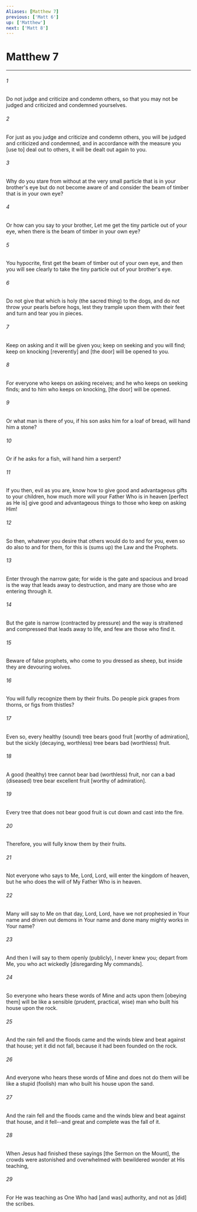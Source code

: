 ```yaml
---
Aliases: [Matthew 7]
previous: ['Matt 6']
up: ['Matthew']
next: ['Matt 8']
---
```

# Matthew 7

***














###### 1 






Do not judge and criticize and condemn others, so that you may not be judged and criticized and condemned yourselves. 













###### 2 






For just as you judge and criticize and condemn others, you will be judged and criticized and condemned, and in accordance with the measure you [use to] deal out to others, it will be dealt out again to you. 













###### 3 






Why do you stare from without at the very small particle that is in your brother's eye but do not become aware of and consider the beam of timber that is in your own eye? 













###### 4 






Or how can you say to your brother, Let me get the tiny particle out of your eye, when there is the beam of timber in your own eye? 













###### 5 






You hypocrite, first get the beam of timber out of your own eye, and then you will see clearly to take the tiny particle out of your brother's eye. 













###### 6 






Do not give that which is holy (the sacred thing) to the dogs, and do not throw your pearls before hogs, lest they trample upon them with their feet and turn and tear you in pieces. 













###### 7 






Keep on asking and it will be given you;  keep on seeking and you will find; keep on knocking [reverently] and [the door] will be opened to you. 













###### 8 






For everyone who keeps on asking receives; and he who keeps on seeking finds; and to him who keeps on knocking, [the door] will be opened. 













###### 9 






Or what man is there of you, if his son asks him for a loaf of bread, will hand him a stone? 













###### 10 






Or if he asks for a fish, will hand him a serpent? 













###### 11 






If you then, evil as you are, know how to give good and advantageous gifts to your children, how much more will your Father Who is in heaven [perfect as He is] give good and advantageous things to those who keep on asking Him! 













###### 12 






So then, whatever you desire that others would do to and for you, even so do also to and for them, for this is (sums up) the Law and the Prophets. 













###### 13 






Enter through the narrow gate; for wide is the gate and spacious and broad is the way that leads away to destruction, and many are those who are entering through it. 













###### 14 






But the gate is narrow (contracted by pressure) and the way is straitened and compressed that leads away to life, and few are those who find it. 













###### 15 






Beware of false prophets, who come to you dressed as sheep, but inside they are devouring wolves. 













###### 16 






You will fully recognize them by their fruits. Do people pick grapes from thorns, or figs from thistles? 













###### 17 






Even so, every healthy (sound) tree bears good fruit [worthy of admiration], but the sickly (decaying, worthless) tree bears bad (worthless) fruit. 













###### 18 






A good (healthy) tree cannot bear bad (worthless) fruit, nor can a bad (diseased) tree bear excellent fruit [worthy of admiration]. 













###### 19 






Every tree that does not bear good fruit is cut down and cast into the fire. 













###### 20 






Therefore, you will fully know them by their fruits. 













###### 21 






Not everyone who says to Me, Lord, Lord, will enter the kingdom of heaven, but he who does the will of My Father Who is in heaven. 













###### 22 






Many will say to Me on that day, Lord, Lord, have we not prophesied in Your name and driven out demons in Your name and done many mighty works in Your name? 













###### 23 






And then I will say to them openly (publicly), I never knew you; depart from Me, you who act wickedly [disregarding My commands]. 













###### 24 






So everyone who hears these words of Mine and acts upon them [obeying them] will be like a sensible (prudent, practical, wise) man who built his house upon the rock. 













###### 25 






And the rain fell and the floods came and the winds blew and beat against that house; yet it did not fall, because it had been founded on the rock. 













###### 26 






And everyone who hears these words of Mine and does not do them will be like a stupid (foolish) man who built his house upon the sand. 













###### 27 






And the rain fell and the floods came and the winds blew and beat against that house, and it fell--and great and complete was the fall of it. 













###### 28 






When Jesus had finished these sayings [the Sermon on the Mount], the crowds were astonished and overwhelmed with bewildered wonder at His teaching, 













###### 29 






For He was teaching as One Who had [and was] authority, and not as [did] the scribes.
